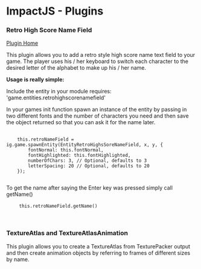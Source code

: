 <h1>ImpactJS - Plugins</h1>
<h3>Retro High Score Name Field</h3>
<a href="http://www.pointofimpactjs.com/plugins/view/35/retro-high-score-name-field">Plugin Home</a>

<p>This plugin allows you to add a retro style high score name text field to your game. The player uses his / her keyboard to switch each character to the desired letter of the alphabet to make up his / her name.</p>

<p><strong>Usage is really simple:</strong></p>

<p>Include the entity in your module requires: 'game.entities.retrohighscorenamefield'</p>

<p>In your games init function spawn an instance of the entity by passing in two different fonts and the number of characters you need and then save the object returned so that you can ask it for the name later.</p>

<pre>
	<code>
	this.retroNameField = ig.game.spawnEntity(EntityRetroHighsSoreNameField, x, y, {
		fontNormal: this.fontNormal,
		fontHighlighted: this.fontHighlighted,
		numberOfChars: 3, // Optional, defaults to 3
		letterSpacing: 20 // Optional, defaults to 20
	});
	</code>
</pre>

<p>To get the name after saying the Enter key was pressed simply call getName()</p>

<pre>
	<code>this.retroNameField.getName()</code>
</pre>

<br />

<h3>TextureAtlas and TextureAtlasAnimation</h3>
<p>This plugin allows you to create a TextureAtlas from TexturePacker output and then create animation objects by referring to frames of different sizes by name.</p>